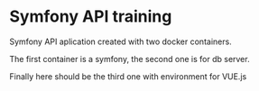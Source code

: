 # Symfony API training

Symfony API aplication created with two docker containers.

The first container is a symfony, the second one is for db server.

Finally here should be the third one with environment for VUE.js